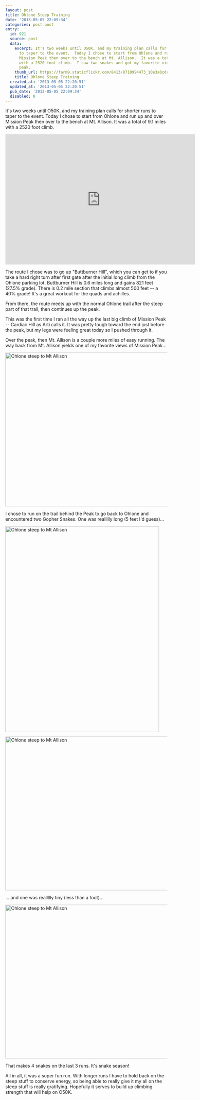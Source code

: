 ```yaml
---
layout: post
title: Ohlone Steep Training
date: '2013-05-05 22:09:34'
categories: post post
entry:
  id: 921
  source: post
  data:
    excerpt: It's two weeks until O50K, and my training plan calls for shorter runs
      to taper to the event.  Today I chose to start from Ohlone and run up and over
      Mission Peak then over to the bench at Mt. Allison.  It was a total of 9.1 miles
      with a 2520 foot climb.  I saw two snakes and got my favorite view of my favorite
      peak.
    thumb_url: https://farm9.staticflickr.com/8413/8710994473_10e3a0cdce_q.jpg
    title: Ohlone Steep Training
  created_at: '2013-05-05 22:20:51'
  updated_at: '2013-05-05 22:20:51'
  pub_date: '2013-05-05 22:09:34'
  disabled: 0
---
```

It's two weeks until O50K, and my training plan calls for shorter runs to taper to the event.  Today I chose to start from Ohlone and run up and over Mission Peak then over to the bench at Mt. Allison.  It was a total of 9.1 miles with a 2520 foot climb.

<center>
<iframe height='405' width='590' frameborder='0' allowtransparency='true' scrolling='no' src='http://app.strava.com/activities/52532059/embed/3810b5dd486c5695393485e2dba4b16c0c35f1da'></iframe>
</center>

The route I chose was to go up "Buttburner Hill", which you can get to if you take a hard right turn after first gate after the initial long climb from the Ohlone parking lot.  Buttburner Hill is 0.6 miles long and gains 821 feet (27.5% grade).  There is 0.2 mile section that climbs almost 500 feet -- a 40% grade!  It's a great workout for the quads and achilles.

From there, the route meets up with the normal Ohlone trail after the steep part of that trail, then continues up the peak.

This was the first time I ran all the way up the last big climb of Mission Peak -- Cardiac Hill as Arti calls it.  It was pretty tough toward the end just before the peak, but my legs were feeling great today so I pushed through it.

Over the peak, then Mt. Allison is a couple more miles of easy running.  The way back from Mt. Allison yields one of my favorite views of Mission Peak...

<a href="http://www.flickr.com/photos/thenobot/8710994473/" title="Ohlone steep to Mt Allison by thenobot, on Flickr"><img src="https://farm9.staticflickr.com/8413/8710994473_10e3a0cdce_z.jpg" width="640" height="478" alt="Ohlone steep to Mt Allison"></a>

I chose to run on the trail behind the Peak to go back to Ohlone and encountered two Gopher Snakes.  One was reallllly long (5 feet I'd guess)...

<a href="http://www.flickr.com/photos/thenobot/8710994779/" title="Ohlone steep to Mt Allison by thenobot, on Flickr"><img src="https://farm9.staticflickr.com/8125/8710994779_67e025282f_z.jpg" width="478" height="640" alt="Ohlone steep to Mt Allison"></a>

<a href="http://www.flickr.com/photos/thenobot/8712119814/" title="Ohlone steep to Mt Allison by thenobot, on Flickr"><img src="https://farm9.staticflickr.com/8393/8712119814_24628a7b9f_z.jpg" width="640" height="478" alt="Ohlone steep to Mt Allison"></a>

... and one was reallllly tiny (less than a foot)...

<a href="http://www.flickr.com/photos/thenobot/8712120172/" title="Ohlone steep to Mt Allison by thenobot, on Flickr"><img src="https://farm9.staticflickr.com/8267/8712120172_a3a6be76d8_z.jpg" width="640" height="478" alt="Ohlone steep to Mt Allison"></a>

That makes 4 snakes on the last 3 runs.  It's snake season!

All in all, it was a super fun run.  With longer runs I have to hold back on the steep stuff to conserve energy, so being able to really give it my all on the steep stuff is really gratifying.  Hopefully it serves to build up climbing strength that will help on O50K.
